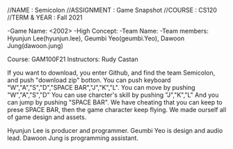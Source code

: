 //NAME : Semicolon
//ASSIGNMENT : Game Snapshot
//COURSE : CS120
//TERM & YEAR : Fall 2021

-Game Name: <2002>
-High Concept: <Virus field game>
-Team Name: <Semicolon>
-Team members: Hyunjun Lee(hyunjun.lee), Geumbi Yeo(geumbi.Yeo), Dawoon Jung(dawoon.jung)

Course: GAM100F21
Instructors: Rudy Castan

If you want to download, you enter Github, and find the team Semicolon, and push "download zip" botton.
You can push keyboard "W","A","S","D","SPACE BAR","J","K","L".
You can move by pushing "W","A","S","D"
You can use charcter's skill by pushing "J","K","L"
And you can jump by pushing "SPACE BAR".
We have cheating that you can keep to prese SPACE BAR, then the game character keep flying.
We made ourself all of game design and assets.

Hyunjun Lee is producer and programmer.
Geumbi Yeo is design and audio lead.
Dawoon Jung is programming assistant.
